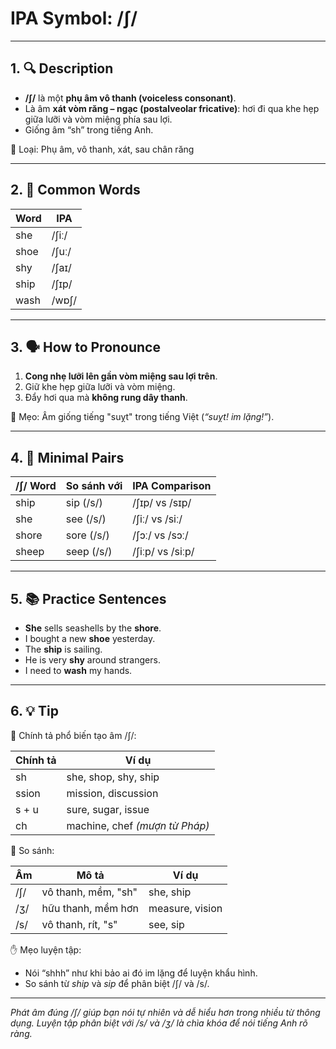 # IPA Symbol: /ʃ/

---

## 1. 🔍 Description

- **/ʃ/** là một **phụ âm vô thanh (voiceless consonant)**.
- Là âm **xát vòm răng – ngạc (postalveolar fricative)**: hơi đi qua khe hẹp giữa lưỡi và vòm miệng phía sau lợi.
- Giống âm “sh” trong tiếng Anh.

📍 Loại: Phụ âm, vô thanh, xát, sau chân răng

---

## 2. 📝 Common Words

| Word     | IPA         |
|----------|-------------|
| she      | /ʃiː/       |
| shoe     | /ʃuː/       |
| shy      | /ʃaɪ/       |
| ship     | /ʃɪp/       |
| wash     | /wɒʃ/       |

---

## 3. 🗣️ How to Pronounce

1. **Cong nhẹ lưỡi lên gần vòm miệng sau lợi trên**.
2. Giữ khe hẹp giữa lưỡi và vòm miệng.
3. Đẩy hơi qua mà **không rung dây thanh**.

🧠 Mẹo: Âm giống tiếng "suỵt" trong tiếng Việt (*“suỵt! im lặng!”*).

---

## 4. 🎯 Minimal Pairs

| /ʃ/ Word | So sánh với | IPA Comparison     |
|----------|--------------|--------------------|
| ship     | sip (/s/)    | /ʃɪp/ vs /sɪp/     |
| she      | see (/s/)    | /ʃiː/ vs /siː/     |
| shore    | sore (/s/)   | /ʃɔː/ vs /sɔː/     |
| sheep    | seep (/s/)   | /ʃiːp/ vs /siːp/   |

---

## 5. 📚 Practice Sentences

- **She** sells seashells by the **shore**.
- I bought a new **shoe** yesterday.
- The **ship** is sailing.
- He is very **shy** around strangers.
- I need to **wash** my hands.

---

## 6. 💡 Tip

📌 Chính tả phổ biến tạo âm /ʃ/:

| Chính tả | Ví dụ                  |
|----------|------------------------|
| sh       | she, shop, shy, ship   |
| ssion    | mission, discussion    |
| s + u    | sure, sugar, issue     |
| ch       | machine, chef *(mượn từ Pháp)* |

🔄 So sánh:

| Âm   | Mô tả                    | Ví dụ         |
|------|---------------------------|---------------|
| /ʃ/  | vô thanh, mềm, "sh"      | she, ship     |
| /ʒ/  | hữu thanh, mềm hơn       | measure, vision |
| /s/  | vô thanh, rít, "s"       | see, sip      |

✋ Mẹo luyện tập:

- Nói “shhh” như khi bảo ai đó im lặng để luyện khẩu hình.
- So sánh từ *ship* và *sip* để phân biệt /ʃ/ và /s/.

---

*Phát âm đúng /ʃ/ giúp bạn nói tự nhiên và dễ hiểu hơn trong nhiều từ thông dụng. Luyện tập phân biệt với /s/ và /ʒ/ là chìa khóa để nói tiếng Anh rõ ràng.*

